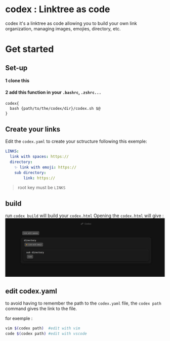 # codex : Linktree as code
codex it's a linktree as code allowing you to build your own link organization, managing images, emojies, directory, etc.

# Get started
## Set-up
#### 1 clone this
#### 2 add this function in your `.bashrc`, `.zshrc...`
```
codex{
  bash {path/to/the/codex/dir}/codex.sh $@
}
```

## Create your links
Edit the `codex.yaml` to create your sctructure following this exemple:
```yaml
LINKS:
  link with spaces: https://
  directory:
    ✨ link with emoji: https://
    sub directory:
        link: https://
```
> root key must be `LINKS`

## build
run `codex build` will build your `codex.html`
Opening the `codex.html` will give :
![](./src/doc.png)

## edit codex.yaml
to avoid having to remember the path to the `codex.yaml` file, the `codex path` command gives the link to the file.

for exemple :
```bash
vim $(codex path)  #edit with vim
code $(codex path) #edit with vscode
```
